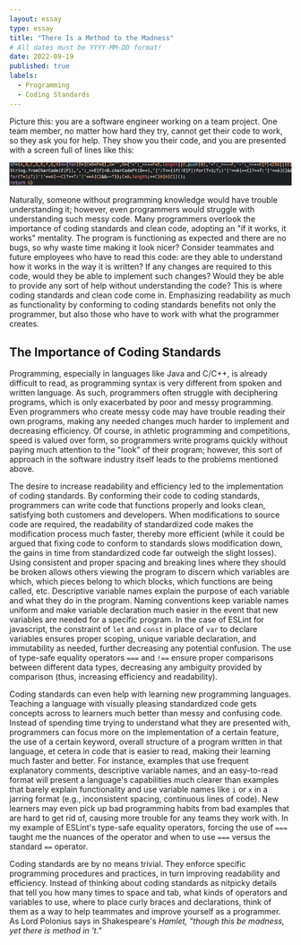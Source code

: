 ```yaml
---
layout: essay
type: essay
title: "There Is a Method to the Madness"
# All dates must be YYYY-MM-DD format!
date: 2022-09-19
published: true
labels:
  - Programming
  - Coding Standards
---
```


Picture this: you are a software engineer working on a team project. One team member, no matter how hard they try, cannot get their code to work, so they ask you for help. They show you their code, and you are presented with a screen full of lines like this:

<img src="../img/messycode.png">

Naturally, someone without programming knowledge would have trouble understanding it; however, even programmers would struggle with understanding such messy code. Many programmers overlook the importance of coding standards and clean code, adopting an "if it works, it works" mentality. The program is functioning as expected and there are no bugs, so why waste time making it look nicer? Consider teammates and future employees who have to read this code: are they able to understand how it works in the way it is written? If any changes are required to this code, would they be able to implement such changes? Would they be able to provide any sort of help without understanding the code? This is where coding standards and clean code come in. Emphasizing readability as much as functionality by conforming to coding standards benefits not only the programmer, but also those who have to work with what the programmer creates.

## The Importance of Coding Standards

Programming, especially in languages like Java and C/C++, is already difficult to read, as programming syntax is very different from spoken and written language. As such, programmers often struggle with deciphering programs, which is only exacerbated by poor and messy programming. Even programmers who create messy code may have trouble reading their own programs, making any needed changes much harder to implement and decreasing efficiency. Of course, in athletic programming and competitions, speed is valued over form, so programmers write programs quickly without paying much attention to the "look" of their program; however, this sort of approach in the software industry itself leads to the problems mentioned above. 

The desire to increase readability and efficiency led to the implementation of coding standards. By conforming their code to coding standards, programmers can write code that functions properly and looks clean, satisfying both customers and developers. When modifications to source code are required, the readability of standardized code makes the modification process much faster, thereby more efficient (while it could be argued that fixing code to conform to standards slows modification down,  the gains in time from standardized code far outweigh the slight losses). Using consistent and proper spacing and breaking lines where they should be broken allows others viewing the program to discern which variables are which, which pieces belong to which blocks, which functions are being called, etc. Descriptive variable names explain the purpose of each variable and what they do in the program. Naming conventions keep variable names uniform and make variable declaration much easier in the event that new variables are needed for a specific program. In the case of ESLint for javascript, the constraint of ```let``` and ```const``` in place of ```var``` to declare variables ensures proper scoping, unique variable declaration, and immutability as needed, further decreasing any potential confusion. The use of type-safe equality operators ```===``` and ```!==``` ensure proper comparisons between different data types, decreasing any ambiguity provided by comparison (thus, increasing efficiency and readability).

Coding standards can even help with learning new programming languages. Teaching a language with visually pleasing standardized code gets concepts across to learners much better than messy and confusing code. Instead of spending time trying to understand what they are presented with, programmers can focus more on the implementation of a certain feature, the use of a certain keyword, overall structure of a program written in that language, et cetera in code that is easier to read, making their learning much faster and better. For instance, examples that use frequent explanatory comments, descriptive variable names, and an easy-to-read format will present a language's capabilities much clearer than examples that barely explain functionality and use variable names like ```i``` or ```x``` in a jarring format (e.g., inconsistent spacing, continuous lines of code). New learners may even pick up bad programming habits from bad examples that are hard to get rid of, causing more trouble for any teams they work with. In my example of ESLint's type-safe equality operators, forcing the use of ```===``` taught me the nuances of the operator and when to use ```===``` versus the standard ```==``` operator.

Coding standards are by no means trivial. They enforce specific programming procedures and practices, in turn improving readability and efficiency. Instead of thinking about coding standards as nitpicky details that tell you how many times to space and tab, what kinds of operators and variables to use, where to place curly braces and declarations, think of them as a way to help teammates and improve yourself as a programmer. As Lord Polonius says in Shakespeare's <em>Hamlet<em>, "though this be madness, yet there is method in 't."
